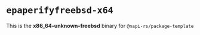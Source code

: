 # `epaperifyfreebsd-x64`

This is the **x86_64-unknown-freebsd** binary for `@napi-rs/package-template`
